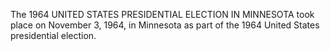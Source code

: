 The 1964 UNITED STATES PRESIDENTIAL ELECTION IN MINNESOTA took place on November 3, 1964, in Minnesota as part of the 1964 United States presidential election.
